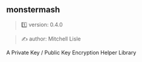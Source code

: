 ##  monstermash

> 1️⃣ version: 0.4.0

> ✍️ author: Mitchell Lisle

A Private Key / Public Key Encryption Helper Library
